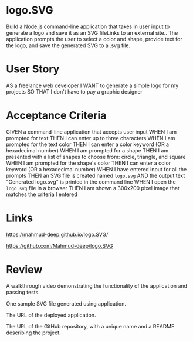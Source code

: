 # logo.SVG

Build a Node.js command-line application that takes in user input to generate a logo and save it as an SVG fileLinks to an external site.. The application prompts the user to select a color and shape, provide text for the logo, and save the generated SVG to a .svg file.


# User Story

AS a freelance web developer
I WANT to generate a simple logo for my projects
SO THAT I don't have to pay a graphic designer


# Acceptance Criteria

GIVEN a command-line application that accepts user input
WHEN I am prompted for text
THEN I can enter up to three characters
WHEN I am prompted for the text color
THEN I can enter a color keyword (OR a hexadecimal number)
WHEN I am prompted for a shape
THEN I am presented with a list of shapes to choose from: circle, triangle, and square
WHEN I am prompted for the shape's color
THEN I can enter a color keyword (OR a hexadecimal number)
WHEN I have entered input for all the prompts
THEN an SVG file is created named `logo.svg`
AND the output text "Generated logo.svg" is printed in the command line
WHEN I open the `logo.svg` file in a browser
THEN I am shown a 300x200 pixel image that matches the criteria I entered


# Links



https://mahmud-deep.github.io/logo.SVG/

https://github.com/Mahmud-deep/logo.SVG


# Review

A walkthrough video demonstrating the functionality of the application and passing tests.

One sample SVG file generated using application.

The URL of the deployed application.

The URL of the GitHub repository, with a unique name and a README describing the project.